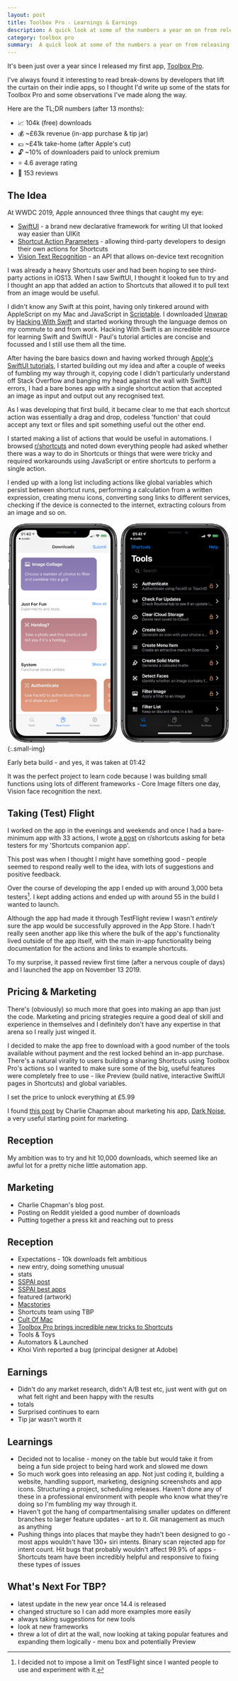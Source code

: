 ```yaml
---
layout: post
title: Toolbox Pro - Learnings & Earnings
description: A quick look at some of the numbers a year on on from releasing my first app.
category: toolbox pro
summary:  A quick look at some of the numbers a year on from releasing my first app.
---
```



It's been just over a year since I released my first app, [Toolbox Pro](https://www.toolboxpro.app).

I've always found it interesting to read break-downs by developers that lift the curtain on their indie apps, so I thought I'd write up some of the stats for Toolbox Pro and some observations I've made along the way. 

Here are the TL;DR numbers (after 13 months):

* 📈 104k (free) downloads
* 💰 ~£63k revenue (in-app purchase & tip jar)
* 💷 ~£41k take-home (after Apple's cut)
* 🔓 ~10% of downloaders paid to unlock premium
* ⭐️ 4.6 average rating
* 📝 153 reviews

## The Idea
At WWDC 2019, Apple announced three things that caught my eye:
* [SwiftUI](https://youtu.be/psL_5RIBqnY?t=7598) - a brand new declarative framework for writing UI that looked way easier than UIKit
* [Shortcut Action Parameters](https://developer.apple.com/videos/play/wwdc2019/213/) - allowing third-party developers to design their own actions for Shortcuts
* [Vision Text Recognition](https://developer.apple.com/videos/play/wwdc2019/234/) - an API that allows on-device text recognition

I was already a heavy Shortcuts user and had been hoping to see third-party actions in iOS13. When I saw SwiftUI, I thought it looked fun to try and I thought an app that added an action to Shortcuts that allowed it to pull text from an image would be useful.

I didn't know any Swift at this point, having only tinkered around with AppleScript on my Mac and JavaScript in [Scriptable](https://scriptable.app). I downloaded [Unwrap](https://itunes.apple.com/app/id1440611372) by [Hacking With Swift](https://www.hackingwithswift.com) and started working through the language demos on my commute to and from work. Hacking With Swift is an incredible resource for learning Swift and SwiftUI - Paul's tutorial articles are concise and focussed and I still use them all the time.

After having the bare basics down and having worked through [Apple's SwiftUI tutorials](https://developer.apple.com/tutorials/swiftui/), I started building out my idea and after a couple of weeks of fumbling my way through it, copying code I didn't particularly understand off Stack Overflow and banging my head against the wall with SwiftUI errors, I had a bare bones app with a single shortcut action that accepted an image as input and output out any recognised text.

As I was developing that first build, it became clear to me that each shortcut action was essentially a drag and drop, codeless 'function' that could accept any text or files and spit something useful out the other end.

I started making a list of actions that would be useful in automations. I browsed [r/shortcuts](https://www.reddit.com/r/shortcuts) and noted down everything people had asked whether there was a way to do in Shortcuts or things that were were tricky and required workarounds using JavaScript or entire shortcuts to perform a single action. 

I ended up with a long list including actions like global variables which persist between shortcut runs, performing a calculation from a written expression, creating menu icons, converting song links to different services, checking if the device is connected to the internet, extracting colours from an image and so on.

![Early Beta Build](/assets/tbp-retrospective_1.png){:.small-img}

<span class="marginnote">Early beta build - and yes, it was taken at 01:42</span>

It was the perfect project to learn code because I was building small functions using lots of different frameworks - Core Image filters one day, Vision face recognition the next.

## Taking (Test) Flight

I worked on the app in the evenings and weekends and once I had a bare-minimum app with 33 actions, I wrote [a post](https://www.reddit.com/r/shortcuts/comments/cyi7uj/new_companion_app_for_shortcuts_looking_for_beta/) on r/shortcuts asking for beta testers for my 'Shortcuts companion app'.

This post was when I thought I might have something good - people seemed to respond really well to the idea, with lots of suggestions and positive feedback.

Over the course of developing the app I ended up with around 3,000 beta testers[^footnote]. I kept adding actions and ended up with around 55 in the build I wanted to launch.

Although the app had made it through TestFlight review I wasn't _entirely_ sure the app would be successfully approved in the App Store. I hadn't really seen another app like this where the bulk of the app's functionality lived outside of the app itself, with the main in-app functionality being documentation for the actions and links to example shortcuts.

To my surprise, it passed review first time (after a nervous couple of days) and I launched the app on November 13 2019.

## Pricing & Marketing

There's (obviously) so much more that goes into making an app than just the code. Marketing and pricing strategies require a good deal of skill and experience in themselves and I definitely don't have any expertise in that arena so I really just winged it.

I decided to make the app free to download with a good number of the tools available without payment and the rest locked behind an in-app purchase. There's a natural virality to users building a sharing Shortcuts using Toolbox Pro's actions so I wanted to make sure some of the big, useful features were completely free to use - like Preview (build native, interactive SwiftUI pages in Shortcuts) and global variables.

I set the price to unlock everything at £5.99

I found [this post](https://charliemchapman.com/posts/2019/9/27/marketing-dark-noise/) by Charlie Chapman about marketing his app, [Dark Noise](https://apps.apple.com/app/dark-noise/id1465439395), a very useful starting point for marketing. 

## Reception

My ambition was to try and hit 10,000 downloads, which seemed like an awful lot for a pretty niche little automation app.








## Marketing
* Charlie Chapman's blog post. 
* Posting on Reddit yielded a good number of downloads
* Putting together a press kit and reaching out to press

## Reception
* Expectations - 10k downloads felt ambitious
* new entry, doing something unusual
* stats
* [SSPAI post](https://sspai.com/post/57529)
* [SSPAI best apps](https://sspai.com/post/57983)
* featured (artwork)
* [Macstories](https://www.macstories.net/reviews/toolbox-pro-review-a-must-have-companion-utility-for-shortcuts-power-users/)
* Shortcuts team using TBP
* [Cult Of Mac](https://www.cultofmac.com/665454/toolbox-pro-brings-incredible-new-tricks-to-shortcuts/)
* [Toolbox Pro brings incredible new tricks to Shortcuts](https://www.cultofmac.com/665454/toolbox-pro-brings-incredible-new-tricks-to-shortcuts/)
* Tools & Toys
* Automators & Launched
* Khoi Vinh reported a bug (principal designer at Adobe)
    
## Earnings
* Didn't do any market research, didn't A/B test etc, just went with gut on what felt right and been happy with the results
* totals
* Surprised continues to earn
* Tip jar wasn't worth it

## Learnings
* Decided not to localise - money on the table but would take it from being a fun side project to being hard work and slowed me down
* So much work goes into releasing an app. Not just coding it, building a website, handling support, marketing, designing screenshots and app icons. Structuring a project, scheduling releases. Haven't done any of these in a professional environment with people who know what they're doing so I'm fumbling my way through it.
* Haven't got the hang of compartmentalising smaller updates on different branches to larger feature updates - art to it. Git management as much as anything
* Pushing things into places that maybe they hadn't been designed to go - most apps wouldn't have 130+ siri intents. Binary scan rejected app for intent count. Hit bugs that probably wouldn't affect 99.9% of apps - Shortcuts team have been incredibly helpful and responsive to fixing these types of issues

## What's Next For TBP?
* latest update in the new year once 14.4 is released
* changed structure so I can add more examples more easily
* always taking suggestions for new tools
* look at new frameworks 
* threw a lot of dirt at the wall, now looking at taking popular features and expanding them logically - menu box and potentially Preview

    
[^footnote]: I decided not to impose a limit on TestFlight since I wanted people to use and experiment with it.
